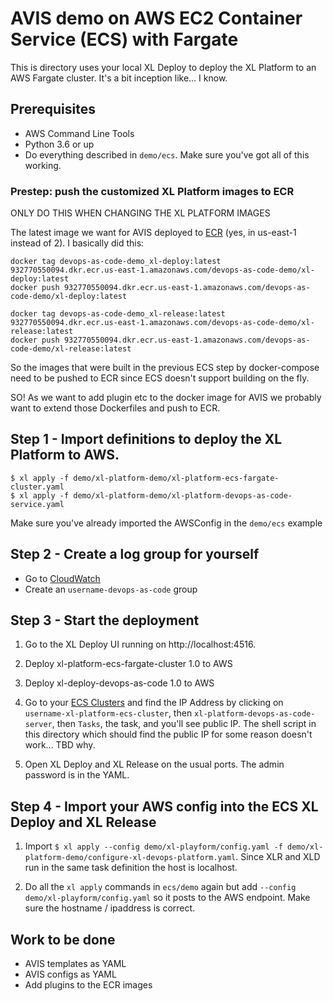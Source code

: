 # AVIS demo on AWS EC2 Container Service (ECS) with Fargate

This is directory uses your local XL Deploy to deploy the XL Platform to an AWS Fargate cluster. It's a bit inception like... I know.

## Prerequisites
* AWS Command Line Tools
* Python 3.6 or up
* Do everything described in `demo/ecs`. Make sure you've got all of this working.

### Prestep: push the customized XL Platform images to ECR

ONLY DO THIS WHEN CHANGING THE XL PLATFORM IMAGES

The latest image we want for AVIS deployed to [ECR](https://console.aws.amazon.com/ecs/home?region=us-east-1#/repositories) (yes, in us-east-1 instead of 2). I basically did this:

```
docker tag devops-as-code-demo_xl-deploy:latest 932770550094.dkr.ecr.us-east-1.amazonaws.com/devops-as-code-demo/xl-deploy:latest
docker push 932770550094.dkr.ecr.us-east-1.amazonaws.com/devops-as-code-demo/xl-deploy:latest

docker tag devops-as-code-demo_xl-release:latest 932770550094.dkr.ecr.us-east-1.amazonaws.com/devops-as-code-demo/xl-release:latest
docker push 932770550094.dkr.ecr.us-east-1.amazonaws.com/devops-as-code-demo/xl-release:latest
```

So the images that were built in the previous ECS step by docker-compose need to be pushed to ECR since ECS doesn't support building on the fly.

SO! As we want to add plugin etc to the docker image for AVIS we probably want to extend those Dockerfiles and push to ECR.

## Step 1 - Import definitions to deploy the XL Platform to AWS.

```
$ xl apply -f demo/xl-platform-demo/xl-platform-ecs-fargate-cluster.yaml
$ xl apply -f demo/xl-platform-demo/xl-platform-devops-as-code-service.yaml
```

Make sure you've already imported the AWSConfig in the `demo/ecs` example

## Step 2 - Create a log group for yourself

- Go to [CloudWatch](https://us-east-2.console.aws.amazon.com/cloudwatch/home?region=us-east-2#logs:)
- Create an `username-devops-as-code` group

## Step 3 - Start the deployment

1. Go to the XL Deploy UI running on http://localhost:4516.

1. Deploy xl-platform-ecs-fargate-cluster 1.0 to AWS

1. Deploy xl-deploy-devops-as-code 1.0 to AWS

1. Go to your [ECS Clusters](https://us-east-2.console.aws.amazon.com/ecs/home?region=us-east-2#/clusters) and find the IP Address by clicking on `username-xl-platform-ecs-cluster`, then `xl-platform-devops-as-code-server`, then `Tasks`, the task, and you'll see public IP. The shell script in this directory which should find the public IP for some reason doesn't work... TBD why.

1. Open XL Deploy and XL Release on the usual ports. The admin password is in the YAML.

## Step 4 - Import your AWS config into the ECS XL Deploy and XL Release

1. Import `$ xl apply --config demo/xl-playform/config.yaml -f demo/xl-platform-demo/configure-xl-devops-platform.yaml`. Since XLR and XLD run in the same task definition the host is localhost.

1. Do all the `xl apply` commands in `ecs/demo` again but add `--config demo/xl-playform/config.yaml` so it posts to the AWS endpoint. Make sure the hostname / ipaddress is correct.

## Work to be done

- AVIS templates as YAML
- AVIS configs as YAML
- Add plugins to the ECR images
